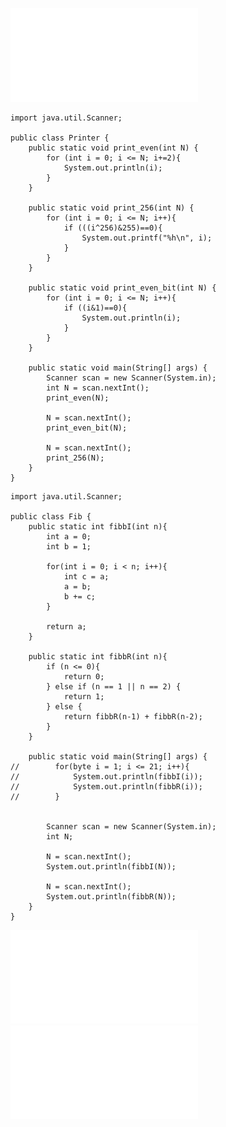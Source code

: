![Lab2_lista](Notatki/Semestr%202/Programowanie%20obiektowe/Labolatoria/Labolatoria%202/Lab2_lista.pdf)

```run-java
import java.util.Scanner;  
  
public class Printer {  
    public static void print_even(int N) {  
        for (int i = 0; i <= N; i+=2){  
            System.out.println(i);  
        }  
    }  
  
    public static void print_256(int N) {  
        for (int i = 0; i <= N; i++){  
            if (((i^256)&255)==0){  
                System.out.printf("%h\n", i);  
            }  
        }  
    }  
  
    public static void print_even_bit(int N) {  
        for (int i = 0; i <= N; i++){  
            if ((i&1)==0){  
                System.out.println(i);  
            }  
        }  
    }  
  
    public static void main(String[] args) {  
        Scanner scan = new Scanner(System.in);  
        int N = scan.nextInt();  
        print_even(N);  
  
        N = scan.nextInt();  
        print_even_bit(N);  
  
        N = scan.nextInt();  
        print_256(N);  
    }  
}
```

```run-java
import java.util.Scanner;  
  
public class Fib {  
    public static int fibbI(int n){  
        int a = 0;  
        int b = 1;  
  
        for(int i = 0; i < n; i++){  
            int c = a;  
            a = b;  
            b += c;  
        }  
  
        return a;  
    }  
  
    public static int fibbR(int n){  
        if (n <= 0){  
            return 0;  
        } else if (n == 1 || n == 2) {  
            return 1;  
        } else {  
            return fibbR(n-1) + fibbR(n-2);  
        }  
    }  
  
    public static void main(String[] args) {  
//        for(byte i = 1; i <= 21; i++){  
//            System.out.println(fibbI(i));  
//            System.out.println(fibbR(i));  
//        }  
  
  
        Scanner scan = new Scanner(System.in);  
        int N;  
  
        N = scan.nextInt();  
        System.out.println(fibbI(N));  
  
        N = scan.nextInt();  
        System.out.println(fibbR(N));  
    }  
}
```

![Printer](Notatki/Semestr%202/Programowanie%20obiektowe/Labolatoria/Labolatoria%202/Printer.java)
![Fib](Notatki/Semestr%202/Programowanie%20obiektowe/Labolatoria/Labolatoria%202/Fib.java)